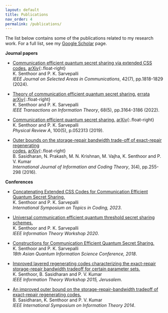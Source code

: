 ```yaml
---
layout: default
title: Publications
nav_order: 4
permalink: /publications/
---
```


The list below contains some of the publications related to my research work. For a full list, see my [Google Scholar](https://scholar.google.com/citations?hl=en&user=A2XSWuUAAAAJ&view_op=list_works&sortby=pubdate) page.

**Journal papers**
- [Communication efficient quantum secret sharing via extended CSS
codes.](https://ieeexplore.ieee.org/abstract/document/10486828/)
[arXiv](https://arxiv.org/abs/2211.06910){:.float-right}
<br>K. Senthoor and P. K. Sarvepalli
<br>_IEEE Journal on Selected Areas in Communications_, 42(7), pp.1818-1829 (2024).

- [Theory of communication efficient quantum secret sharing.](https://ieeexplore.ieee.org/abstract/document/9674910/)
[errata](https://ieeexplore.ieee.org/document/10296519) [arXiv](https://arxiv.org/abs/2101.12419){:.float-right}
<br>K. Senthoor and P. K. Sarvepalli
<br>_IEEE Transactions on Information Theory_, 68(5), pp.3164-3186 (2022).

- [Communication efficient quantum secret sharing.](https://journals.aps.org/pra/abstract/10.1103/PhysRevA.100.052313)
[arXiv](https://arxiv.org/abs/1801.09500){:.float-right}
<br>K. Senthoor and P. K. Sarvepalli
<br>_Physical Review A_, 100(5), p.052313 (2019).

- [Outer bounds on the storage-repair bandwidth trade-off of exact-repair regenerating<br>codes.](https://www.inderscience.com/info/inarticle.php?artid=79498)
[arXiv](https://arxiv.org/abs/1606.04467){:.float-right}
<br>B. Sasidharan, N. Prakash, M. N. Krishnan, M. Vajha, K. Senthoor and P. V. Kumar
<br>_International Journal of Information and Coding Theory_, 3(4), pp.255-298 (2016).

**Conferences**
- [Concatenating Extended CSS Codes for Communication Efficient Quantum Secret Sharing.](https://ieeexplore.ieee.org/abstract/document/10273451)
<br>K. Senthoor and P. K. Sarvepalli
<br>_International Symposium on Topics in Coding, 2023_.

- [Universal communication efficient quantum threshold secret sharing schemes.](https://ieeexplore.ieee.org/abstract/document/9457576/)
<br>K. Senthoor and P. K. Sarvepalli
<br>_IEEE Information Theory Workshop 2020_.

- [Constructions for Communication Efficient Quantum Secret Sharing.](http://www.ngc.is.ritsumei.ac.jp/~ger/static/AQIS18/OnlineBooklet/214.pdf)
<br>K. Senthoor and P. K. Sarvepalli
<br>_18th Asian Quantum Information Science Conference, 2018_.

- [Improved layered regenerating codes characterizing the exact-repair storage-repair bandwidth tradeoff for certain parameter sets.](https://ieeexplore.ieee.org/abstract/document/7133121/)
<br>K. Senthoor, B. Sasidharan and P. V. Kumar
<br>_IEEE Information Theory Workshop 2015, Jerusalem_.

- [An improved outer bound on the storage-repair-bandwidth tradeoff of exact-repair regenerating codes.](https://ieeexplore.ieee.org/abstract/document/6875270/)
<br>B. Sasidharan, K. Senthoor and P. V. Kumar
<br>_IEEE International Symposium on Information Theory 2014_.
